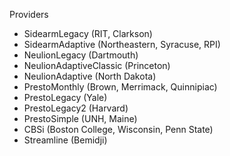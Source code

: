 Providers
* SidearmLegacy (RIT, Clarkson)
* SidearmAdaptive (Northeastern, Syracuse, RPI)
* NeulionLegacy (Dartmouth)
* NeulionAdaptiveClassic (Princeton)
* NeulionAdaptive (North Dakota)
* PrestoMonthly (Brown, Merrimack, Quinnipiac)
* PrestoLegacy (Yale)
* PrestoLegacy2 (Harvard)
* PrestoSimple (UNH, Maine)
* CBSi (Boston College, Wisconsin, Penn State)
* Streamline (Bemidji)
